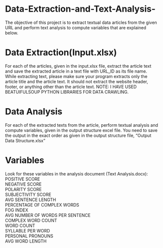 # Data-Extraction-and-Text-Analysis-
The objective of this project is to extract textual data articles from the given URL and perform text analysis to compute variables that are explained below. 

# Data Extraction(Input.xlsx)
For each of the articles, given in the input.xlsx file, extract the article text and save the extracted article in a text file with URL_ID as its file name.
While extracting text, please make sure your program extracts only the article title and the article text. It should not extract the website header, footer, or anything other than the article text. 
NOTE: I HAVE USED BEATUIFULSOUP PYTHON LIBRARIES FOR DATA CRAWLING.

# Data Analysis
For each of the extracted texts from the article, perform textual analysis and compute variables, given in the output structure excel file. You need to save the output in the exact order as given in the output structure file, “Output Data Structure.xlsx”

# Variables
Look for these variables in the analysis document (Text Analysis.docx):<br>
POSITIVE SCORE<br>
NEGATIVE SCORE<br>
POLARITY SCORE<br>
SUBJECTIVITY SCORE<br>
AVG SENTENCE LENGTH<br>
PERCENTAGE OF COMPLEX WORDS<br>
FOG INDEX<br>
AVG NUMBER OF WORDS PER SENTENCE<br>
COMPLEX WORD COUNT<br>
WORD COUNT<br>
SYLLABLE PER WORD<br>
PERSONAL PRONOUNS<br>
AVG WORD LENGTH<br>
